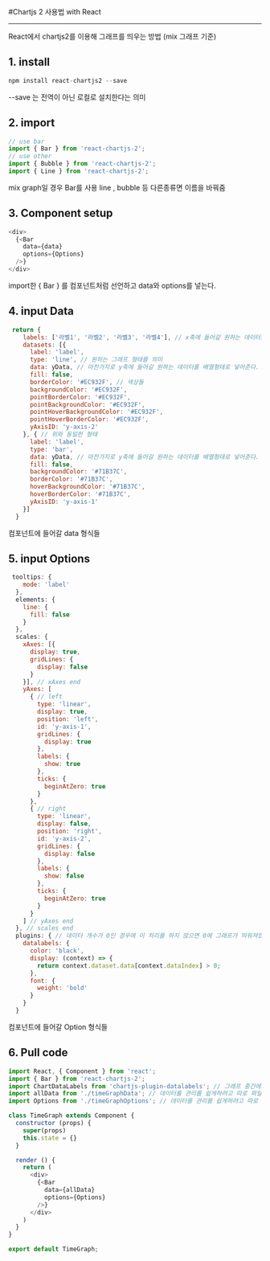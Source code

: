 #Chartjs 2 사용법 with React
- - -
React에서 chartjs2를 이용해 그래프를 띄우는 방법 (mix 그래프 기준)

## 1. install
```javascript
npm install react-chartjs2 --save
```
--save 는 전역이 아닌 로컬로 설치한다는 의미

## 2. import
```javascript
// use bar
import { Bar } from 'react-chartjs-2';
// use other
import { Bubble } from 'react-chartjs-2';
import { Line } from 'react-chartjs-2';
```
mix graph일 경우 Bar를 사용
line , bubble 등 다른종류면 이름을 바꿔줌  

## 3. Component setup
```javascript
<div>
  {<Bar
    data={data}
    options={Options}
  />}
</div>
```
import한 { Bar } 를 컴포넌트처럼 선언하고 data와 options를 넣는다.

## 4. input Data
```javascript
 return {
    labels: ['라벨1', '라벨2', '라벨3', '라벨4'], // x축에 들어갈 원하는 데이터를 배열형태로 넣어준다.
    datasets: [{
      label: 'label',
      type: 'line', // 원하는 그래프 형태를 의미 
      data: yData, // 마찬가지로 y축에 들어갈 원하는 데이터를 배열형태로 넣어준다.
      fill: false,
      borderColor: '#EC932F', // 색상들
      backgroundColor: '#EC932F',
      pointBorderColor: '#EC932F',
      pointBackgroundColor: '#EC932F',
      pointHoverBackgroundColor: '#EC932F',
      pointHoverBorderColor: '#EC932F',
      yAxisID: 'y-axis-2'
    }, { // 위와 동일한 형태
      label: 'label',
      type: 'bar',
      data: yData, // 마찬가지로 y축에 들어갈 원하는 데이터를 배열형태로 넣어준다.
      fill: false,
      backgroundColor: '#71B37C',
      borderColor: '#71B37C',
      hoverBackgroundColor: '#71B37C',
      hoverBorderColor: '#71B37C',
      yAxisID: 'y-axis-1'
    }]
  }
```
<Bar> 컴포넌트에 들어갈 data 형식들

## 5. input Options
```javascript
 tooltips: {
    mode: 'label'
  },
  elements: {
    line: {
      fill: false
    }
  },
  scales: {
    xAxes: [{
      display: true,
      gridLines: {
        display: false
      }
    }], // xAxes end
    yAxes: [
      { // left
        type: 'linear',
        display: true,
        position: 'left',
        id: 'y-axis-1',
        gridLines: {
          display: true
        },
        labels: {
          show: true
        },
        ticks: {
          beginAtZero: true
        }
      },
      { // right
        type: 'linear',
        display: false,
        position: 'right',
        id: 'y-axis-2',
        gridLines: {
          display: false
        },
        labels: {
          show: false
        },
        ticks: {
          beginAtZero: true
        }
      }
    ] // yAxes end
  }, // scales end
  plugins: { // 데이터 개수가 0인 경우에 이 처리를 하지 않으면 0에 그래프가 띄워져있어서 보기 안좋다.
    datalabels: {
      color: 'black',
      display: (context) => {
        return context.dataset.data[context.dataIndex] > 0;
      },
      font: {
        weight: 'bold'
      }
    }
  }
```
<Bar> 컴포넌트에 들어갈 Option 형식들


## 6. Pull code
```javascript
import React, { Component } from 'react';
import { Bar } from 'react-chartjs-2';
import ChartDataLabels from 'chartjs-plugin-datalabels'; // 그래프 중간에 값이 보이게
import allData from './timeGraphData'; // 데이터를 관리를 쉽게하려고 따로 파일을 분리
import Options from './timeGraphOptions'; // 데이터를 관리를 쉽게하려고 따로 파일을 분리

class TimeGraph extends Component {
  constructor (props) {
    super(props)
    this.state = {}
  }

  render () {
    return (
      <div>
        {<Bar
          data={allData}
          options={Options}
        />}
      </div>
    )
  }
}

export default TimeGraph;

```